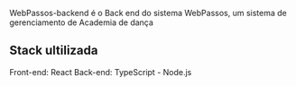 WebPassos-backend é o Back end do sistema WebPassos, um sistema de gerenciamento de Academia de dança

Stack ultilizada
-----------------------------------------------------------------------------------------------------
Front-end: React
Back-end: TypeScript - Node.js